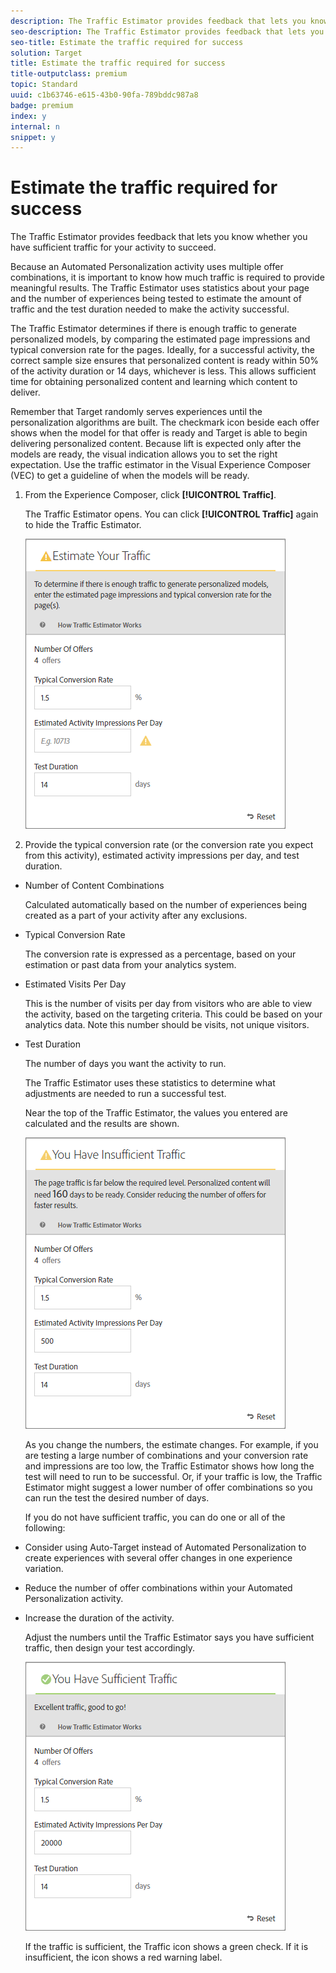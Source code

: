 ```yaml
---
description: The Traffic Estimator provides feedback that lets you know whether you have sufficient traffic for your activity to succeed.
seo-description: The Traffic Estimator provides feedback that lets you know whether you have sufficient traffic for your activity to succeed.
seo-title: Estimate the traffic required for success
solution: Target
title: Estimate the traffic required for success
title-outputclass: premium
topic: Standard
uuid: c1b63746-e615-43b0-90fa-789bddc987a8
badge: premium
index: y
internal: n
snippet: y
---
```


# Estimate the traffic required for success

The Traffic Estimator provides feedback that lets you know whether you have sufficient traffic for your activity to succeed.

 Because an Automated Personalization activity uses multiple offer combinations, it is important to know how much traffic is required to provide meaningful results. The Traffic Estimator uses statistics about your page and the number of experiences being tested to estimate the amount of traffic and the test duration needed to make the activity successful.

The Traffic Estimator determines if there is enough traffic to generate personalized models, by comparing the estimated page impressions and typical conversion rate for the pages. Ideally, for a successful activity, the correct sample size ensures that personalized content is ready within 50% of the activity duration or 14 days, whichever is less. This allows sufficient time for obtaining personalized content and learning which content to deliver.

Remember that Target randomly serves experiences until the personalization algorithms are built. The checkmark icon beside each offer shows when the model for that offer is ready and Target is able to begin delivering personalized content. Because lift is expected only after the models are ready, the visual indication allows you to set the right expectation. Use the traffic estimator in the Visual Experience Composer (VEC) to get a guideline of when the models will be ready. 

1. From the Experience Composer, click **[!UICONTROL Traffic]**.

   The Traffic Estimator opens. You can click **[!UICONTROL Traffic]** again to hide the Traffic Estimator.

   ![](assets/ap_est.png)

1. Provide the typical conversion rate (or the conversion rate you expect from this activity), estimated activity impressions per day, and test duration.

* Number of Content Combinations

  Calculated automatically based on the number of experiences being created as a part of your activity after any exclusions. 
* Typical Conversion Rate

  The conversion rate is expressed as a percentage, based on your estimation or past data from your analytics system. 
* Estimated Visits Per Day

  This is the number of visits per day from visitors who are able to view the activity, based on the targeting criteria. This could be based on your analytics data. Note this number should be visits, not unique visitors. 
* Test Duration

  The number of days you want the activity to run.

   The Traffic Estimator uses these statistics to determine what adjustments are needed to run a successful test.

   Near the top of the Traffic Estimator, the values you entered are calculated and the results are shown.

   ![](assets/ap_est_no.png)

   As you change the numbers, the estimate changes. For example, if you are testing a large number of combinations and your conversion rate and impressions are too low, the Traffic Estimator shows how long the test will need to run to be successful. Or, if your traffic is low, the Traffic Estimator might suggest a lower number of offer combinations so you can run the test the desired number of days.

   If you do not have sufficient traffic, you can do one or all of the following:

* Consider using Auto-Target instead of Automated Personalization to create experiences with several offer changes in one experience variation. 
* Reduce the number of offer combinations within your Automated Personalization activity. 
* Increase the duration of the activity.

   Adjust the numbers until the Traffic Estimator says you have sufficient traffic, then design your test accordingly.

   ![](assets/ap_est_yes.png)

   If the traffic is sufficient, the Traffic icon shows a green check. If it is insufficient, the icon shows a red warning label. 
